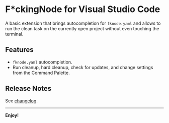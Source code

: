 # F\*ckingNode for Visual Studio Code

A basic extension that brings autocompletion for `fknode.yaml` and allows to run the clean task on the currently open project without even touching the terminal.

## Features

* `fknode.yaml` autocompletion.
* Run cleanup, hard cleanup, check for updates, and change settings from the Command Palette.

## Release Notes

See [changelog](CHANGELOG.md).

---

**Enjoy!**
